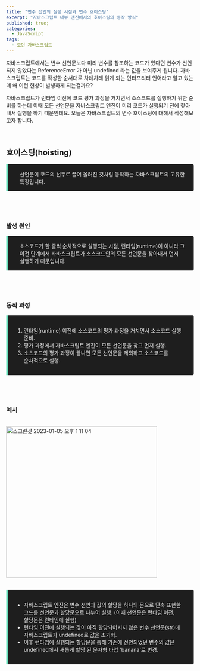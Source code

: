 ```yaml
---
title: "변수 선언의 실행 시점과 변수 호이스팅"
excerpt: "자바스크립트 내부 앤진에서의 호이스팅의 동작 방식"
published: true;
categories:
  - JavaScript
tags:
  - 모던 자바스크립트
---
```


<p>자바스크립트에서는 변수 선언문보다 미리 변수를 참조하는 코드가 있다면 변수가 선언되지 않았다는 ReferenceError 가 아닌 undefined 라는 값을 보여주게 됩니다. 자바스크립트는 코드를 작성한 순서대로 차례차례 읽게 되는 인터프리터 언어라고 알고 있는데 왜 이런 현상이 발생하게 되는걸까요?</p>
<p>자바스크립트가 런타임 이전에 코드 평가 과정을 거치면서 소스코드를 실행하기 위한 준비를 하는데 이때 모든 선언문을 자바스크립트 엔진이 미리 코드가 실행되기 전에 찾아내서 실행을 하기 때문인데요. 오늘은 자바스크립트의 변수 호이스팅에 대해서 작성해보고자 합니다.</p>
<br>

## 호이스팅(hoisting)

<blockquote style='margin: 1rem 0px 5rem;
    max-width: 768px;
    word-break: keep-all;
    border-left: 4px solid #63E6BE;
    border-top-right-radius: 4px;
    border-bottom-right-radius: 4px;
    background: #1E1E1E;
    padding: 1rem 1rem 1rem 2rem;
    color: #ECECEC;'>
  <p style='margin: 0;'>선언문이 코드의 선두로 끌어 올려진 것처럼 동작하는 자바스크립트의 고유한 특징입니다.</p>
</blockquote>

### 발생 원인

<blockquote style='margin: 1rem 0px 5rem;
    max-width: 768px;
    word-break: keep-all;
    border-left: 4px solid #63E6BE;
    border-top-right-radius: 4px;
    border-bottom-right-radius: 4px;
    background: #1E1E1E;
    padding: 1rem 1rem 1rem 2rem;
    color: #ECECEC;'>
  <p style='margin: 0;'>소스코드가 한 줄씩 순차적으로 실행되는 시점, 런타임(runtime)이 아니라 그 이전 단계에서 자바스크립트가 소스코드안의 모든 선언문을 찾아내서 먼저 실행하기 때문입니다.</p>
</blockquote>

### 동작 과정

<blockquote style='margin: 1rem 0px 5rem;
    max-width: 768px;
    word-break: keep-all;
    border-left: 4px solid #63E6BE;
    border-top-right-radius: 4px;
    border-bottom-right-radius: 4px;
    background: #1E1E1E;
    padding: 1rem 1rem 1rem 2rem;
    color: #ECECEC;'>
  <ol style='padding-left: .7rem'>
    <li>런타임(runtime) 이전에 소스코드의 평가 과정을 거치면서 소스코드 실행 준비.</li>
    <li>평가 과정에서 자바스크립트 엔진이 모든 선언문을 찾고 먼저 실행.</li>
    <li>소스코드의 평가 과정이 끝나면 모든 선언문을 제외하고 소스코드를 순차적으로 실행.</li>
  </ol>
</blockquote>

### 예시

<img style='margin: 1rem auto' width="405" alt="스크린샷 2023-01-05 오후 1 11 04" src="https://user-images.githubusercontent.com/76745621/210702031-a65d0fcc-8326-4bd2-81a0-7880780dfe25.png">

<blockquote style='margin: 1rem 0px 5rem;
    max-width: 768px;
    word-break: keep-all;
    border-left: 4px solid #63E6BE;
    border-top-right-radius: 4px;
    border-bottom-right-radius: 4px;
    background: #1E1E1E;
    padding: 1rem 1rem 1rem 2rem;
    color: #ECECEC;'>
    <ul style='padding-left: .7rem;'>
      <li>자바스크립트 엔진은 변수 선언과 값의 할당을 하나의 문으로 단축 표현한 코드를 선언문과 할당문으로 나누어 실행. (이때 선언문은 런타임 이전, 할당문은 런타임에 실행)</li>
      <li>런타임 이전에 실행되는 값이 아직 할당되어지지 않은 변수 선언문(str)에 자바스크립트가 undefined로 값을 초기화.</li>
      <li>이후 런타임에 실행되는 할당문을 통해 기존에 선언되었던 변수의 값은 undefined에서 새롭게 할당 된 문자형 타입 'banana'로 변경.</li>
    </ul>
</blockquote>
